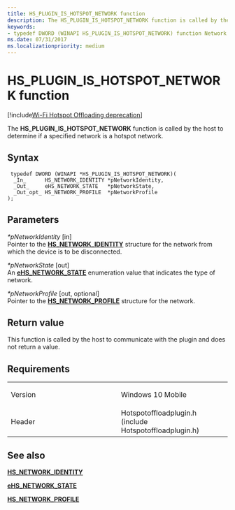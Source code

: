 ```yaml
---
title: HS_PLUGIN_IS_HOTSPOT_NETWORK function
description: The HS_PLUGIN_IS_HOTSPOT_NETWORK function is called by the host to determine if a specified network is a hotspot network.
keywords: 
- typedef DWORD (WINAPI HS_PLUGIN_IS_HOTSPOT_NETWORK) function Network Drivers Starting with Windows Vista
ms.date: 07/31/2017
ms.localizationpriority: medium
---
```


# HS\_PLUGIN\_IS\_HOTSPOT\_NETWORK function

[!include[Wi-Fi Hotspot Offloading deprecation](../includes/wi-fi-hotspot-offloading-deprecation.md)]


The **HS\_PLUGIN\_IS\_HOTSPOT\_NETWORK** function is called by the host to determine if a specified network is a hotspot network.

Syntax
------

```ManagedCPlusPlus
 typedef DWORD (WINAPI *HS_PLUGIN_IS_HOTSPOT_NETWORK)(
  _In_      HS_NETWORK_IDENTITY *pNetworkIdentity,
  _Out_     eHS_NETWORK_STATE   *pNetworkState,
  _Out_opt_ HS_NETWORK_PROFILE  *pNetworkProfile
);
```

Parameters
----------

*\*pNetworkIdentity* \[in\]  
Pointer to the [**HS\_NETWORK\_IDENTITY**](hs-network-identity.md) structure for the network from which the device is to be disconnected.

*\*pNetworkState* \[out\]  
An [**eHS\_NETWORK\_STATE**](ehs-network-state.md) enumeration value that indicates the type of network.

*\*pNetworkProfile* \[out, optional\]  
Pointer to the [**HS\_NETWORK\_PROFILE**](hs-network-profile.md) structure for the network.

Return value
------------

This function is called by the host to communicate with the plugin and does not return a value.

Requirements
------------

<table>
<colgroup>
<col width="50%" />
<col width="50%" />
</colgroup>
<tbody>
<tr class="odd">
<td><p>Version</p></td>
<td><p>Windows 10 Mobile</p></td>
</tr>
<tr class="even">
<td><p>Header</p></td>
<td>Hotspotoffloadplugin.h (include Hotspotoffloadplugin.h)</td>
</tr>
</tbody>
</table>

## See also


[**HS\_NETWORK\_IDENTITY**](hs-network-identity.md)

[**eHS\_NETWORK\_STATE**](ehs-network-state.md)

[**HS\_NETWORK\_PROFILE**](hs-network-profile.md)

 

 




